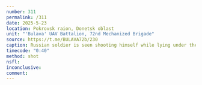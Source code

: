 ```yaml
---
number: 311
permalink: /311
date: 2025-5-23
location: Pokrovsk raion, Donetsk oblast
unit: "'Bulava' UAV Battalion, 72nd Mechanized Brigade"
source: https://t.me/BULAVA72b/230
caption: Russian soldier is seen shooting himself while lying under the tree, moments after drone passes by
timecode: "0:40"
method: shot
nsfl: 
inconclusive: 
comment: 
---
```

<script async src="https://telegram.org/js/telegram-widget.js?22" data-telegram-post="BULAVA72b/230" data-width="100%" data-userpic="false"></script>